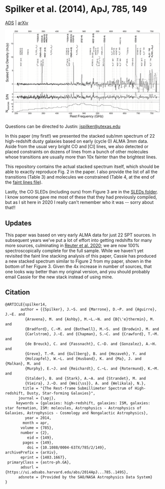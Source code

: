 Spilker et al. (2014), ApJ, 785, 149
====================================

[ADS](https://ui.adsabs.harvard.edu/abs/2014ApJ...785..149S/abstract) | [arXiv](https://arxiv.org/abs/1403.1667)

![Stacked Spectrum](Fig2_stackedspectrum.png)

Questions can be directed to Justin: [jspilker@utexas.edu](mailto:jspilker@utexas.edu)

In this paper (my first!) we presented the stacked sub/mm spectrum of 22 high-redshift
dusty galaxies based on early (cycle 0) ALMA 3mm data. Aside from the usual very bright
CO and [CI] lines, we also detected or placed constraints on dozens of lines from a 
bunch of other molecules whose transitions are usually more than 10x fainter than the
brightest lines.

This repository contains the actual stacked spectrum itself, which should be able to
exactly reproduce Fig. 2 in the paper. I also provide the list of all the transitions
(Table 3) and molecules we constrained (Table 4, at the end of the 
[faint lines file](Faint_line_properties_s14mm.txt)).

Lastly, the CO SLEDs (including ours) from Figure 3 are in the [SLEDs folder](CO_SLEDs).
I know someone gave me most of these that they had previously compiled, but as I sit 
here in 2020 I really can't remember who it was -- sorry about that!!


Updates
-------

This paper was based on very early ALMA data for just 22 SPT sources. In subsequent
years we've put a lot of effort into getting redshifts for many more sources,
culminating in [Reuter et al. 2020](https://ui.adsabs.harvard.edu/abs/2020arXiv200614060R/abstract);
we are now 100% spectroscopically complete for the full sample. While we haven't yet
revisited the faint line stacking analysis of this paper, Cassie has produced a new
stacked spectrum similar to Figure 2 from my paper, shown in the bottom of her
Figure 3.  Given the 4x increase in number of sources, that one looks way better than
my original version, and you should probably email Cassie for the new stack instead 
of using mine.


Citation
--------

    @ARTICLE{spilker14,
           author = {{Spilker}, J.~S. and {Marrone}, D.~P. and {Aguirre}, J.~E. and
             {Aravena}, M. and {Ashby}, M.~L.~N. and {B{\'e}thermin}, M. and
             {Bradford}, C.~M. and {Bothwell}, M.~S. and {Brodwin}, M. and
             {Carlstrom}, J.~E. and {Chapman}, S.~C. and {Crawford}, T.~M. and
             {de Breuck}, C. and {Fassnacht}, C.~D. and {Gonzalez}, A.~H. and
             {Greve}, T.~R. and {Gullberg}, B. and {Hezaveh}, Y. and
             {Holzapfel}, W.~L. and {Husband}, K. and {Ma}, J. and {Malkan}, M. and
             {Murphy}, E.~J. and {Reichardt}, C.~L. and {Rotermund}, K.~M. and
             {Stalder}, B. and {Stark}, A.~A. and {Strandet}, M. and
             {Vieira}, J.~D. and {Wei{\ss}}, A. and {Welikala}, N.},
            title = "{The Rest-frame Submillimeter Spectrum of High-redshift, Dusty, Star-forming Galaxies}",
          journal = {\apj},
         keywords = {galaxies: high-redshift, galaxies: ISM, galaxies: star formation, ISM: molecules, Astrophysics - Astrophysics of Galaxies, Astrophysics - Cosmology and Nongalactic Astrophysics},
             year = 2014,
            month = apr,
           volume = {785},
           number = {2},
              eid = {149},
            pages = {149},
              doi = {10.1088/0004-637X/785/2/149},
    archivePrefix = {arXiv},
           eprint = {1403.1667},
     primaryClass = {astro-ph.GA},
           adsurl = {https://ui.adsabs.harvard.edu/abs/2014ApJ...785..149S},
          adsnote = {Provided by the SAO/NASA Astrophysics Data System}
    }

